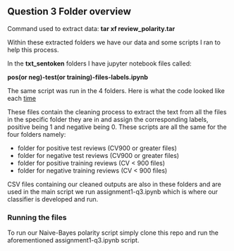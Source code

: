 ## Question 3 Folder overview

Command used to extract data: **tar xf review_polarity.tar**

Within these extracted folders we have our data and some scripts I ran to help this process.

In the **txt_sentoken** folders I have jupyter notebook files called:

**pos(or neg)-test(or training)-files-labels.ipynb**

The same script was run in the 4 folders. Here is what the code looked like each [time](https://gitlab.computing.dcu.ie/sweenk27/nlp-assignment1/-/blob/master/question-3/txt_sentoken/neg/test-neg/neg-test-files-labels.ipynb)

These files contain the cleaning process to extract the text from all the files in the specific folder
they are in and assign the corresponding labels, positive being 1 and negative being 0. These scripts are all the same for the four folders namely:

- folder for positive test reviews (CV900 or greater files)
- folder for negative test reviews (CV900 or greater files)
- folder for positive training reviews (CV < 900 files)
- folder for negative training reviews (CV < 900 files)

CSV files containing our cleaned outputs are also in these folders and are used in the main script we run assignment1-q3.ipynb which is where our classifier is developed and run.

### Running the files
To run our Naive-Bayes polarity script simply clone this repo and run the aforementioned assignment1-q3.ipynb script.
